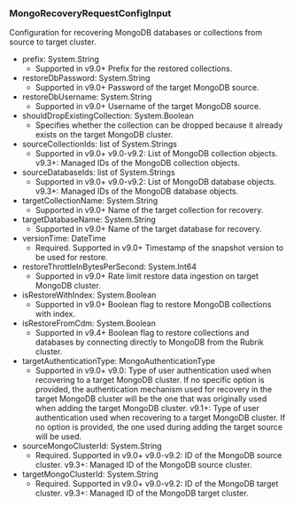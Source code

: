 ### MongoRecoveryRequestConfigInput
Configuration for recovering MongoDB databases or collections from source to target cluster.

- prefix: System.String
  - Supported in v9.0+
      Prefix for the restored collections.
- restoreDbPassword: System.String
  - Supported in v9.0+
      Password of the target MongoDB source.
- restoreDbUsername: System.String
  - Supported in v9.0+
      Username of the target MongoDB source.
- shouldDropExistingCollection: System.Boolean
  - Specifies whether the collection can be dropped because it already exists on the target MongoDB cluster.
- sourceCollectionIds: list of System.Strings
  - Supported in v9.0+
      v9.0-v9.2: List of MongoDB collection objects.
      v9.3+: Managed IDs of the MongoDB collection objects.
- sourceDatabaseIds: list of System.Strings
  - Supported in v9.0+
      v9.0-v9.2: List of MongoDB database objects.
      v9.3+: Managed IDs of the MongoDB database objects.
- targetCollectionName: System.String
  - Supported in v9.0+
      Name of the target collection for recovery.
- targetDatabaseName: System.String
  - Supported in v9.0+
      Name of the target database for recovery.
- versionTime: DateTime
  - Required. Supported in v9.0+
      Timestamp of the snapshot version to be used for restore.
- restoreThrottleInBytesPerSecond: System.Int64
  - Supported in v9.0+
      Rate limit restore data ingestion on target MongoDB cluster.
- isRestoreWithIndex: System.Boolean
  - Supported in v9.0+
      Boolean flag to restore MongoDB collections with index.
- isRestoreFromCdm: System.Boolean
  - Supported in v9.4+
      Boolean flag to restore collections and databases by connecting directly to MongoDB from the Rubrik cluster.
- targetAuthenticationType: MongoAuthenticationType
  - Supported in v9.0+
      v9.0: Type of user authentication used when recovering to a target MongoDB cluster. If no specific option is provided, the authentication mechanism used for recovery in the target MongoDB cluster will be the one that was originally used when adding the target MongoDB cluster.
      v9.1+: Type of user authentication used when recovering to a target MongoDB cluster. If no option is provided, the one used during adding the target source will be used.
- sourceMongoClusterId: System.String
  - Required. Supported in v9.0+
      v9.0-v9.2: ID of the MongoDB source cluster.
      v9.3+: Managed ID of the MongoDB source cluster.
- targetMongoClusterId: System.String
  - Required. Supported in v9.0+
      v9.0-v9.2: ID of the MongoDB target cluster.
      v9.3+: Managed ID of the MongoDB target cluster.
